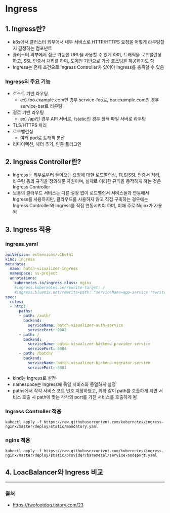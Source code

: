 # Ingress

## 1. Ingress란?
- k8s에서 클러스터 외부에서 내부 서비스로 HTTP/HTTPS 요청을 어떻게 라우팅할지 결정하는 컴포넌트
- 클러스터 외부에서 접근 가능한 URL을 사용할 수 있게 하며, 트래픽을 로드밸런싱하고, SSL 인증서 처리를 하며, 도메인 기반으로 가상 호스팅을 제공하기도 함
- Ingress는 전제 조건으로 Ingress Controller가 있어야 Ingress를 충족할 수 있음

### Ingress의 주요 기능
- 호스트 기반 라우팅
    - ex) foo.example.com인 경우 service-foo로, bar.example.com인 경우 service-bar로 라우팅
- 경로 기반 라우팅
    - ex) /api인 경우 API 서버로, /static인 경우 정적 파일 서버로 라우팅
- TLS/HTTPS 처리
- 로드밸런싱
    - 여러 pod로 트래픽 분산
- 리다이렉션, 헤더 추가, 인증 플러그인

## 2. Ingress Controller란?
- Ingress는 외부로부터 들어오는 요청에 대한 로드밸런싱, TLS/SSL 인증서 처리, 라우팅 등의 규칙을 정의해둔 자원이며, 실제로 이러한 규칙을 동작하게 하는 것은 Ingress Controller
- 보통의 클라우드 서비스는 다른 설정 없이 로드밸런서 서비스들과 연동해서 Ingress를 사용하지만, 클라우드를 사용하지 않고 직접 구축하는 경우에는 Ingress Controller와 Ingress를 직접 연동시켜야 하며, 이때 주로 Nginx가 사용됨

## 3. Ingress 적용

### ingress.yaml
```yaml
apiVersion: extensions/v1beta1
kind: Ingress
metadata:
  name: batch-visualizer-ingress
  namespace: ns-project
  annotations:
    kubernetes.io/ingress.class: nginx
    #ingress.kubernetes.io/rewrite-target: /
    #ingress.bluemix.net/rewrite-path: "serviceName=app-service rewrite=/"
spec:
  rules:
  - http:
      paths:
      - path: /auth/
        backend:
          serviceName: batch-visualizer-auth-service
          servicePort: 8082
      - path: /
        backend:
          serviceName: batch-visualizer-backend-provider-service
          servicePort: 8084
      - path: /batch/
        backend:
          serviceName: batch-visualizer-backend-migrator-service
          servicePort: 8081
```
- kind는 Ingress로 설정
- namespace는 Ingress에 묶일 서비스와 동일하게 설정
- paths에서 각각 서비스 포트 번호 지정하였고, 위와 같이 path를 호출하게 되면 서비스 호출 시 path에 맞는 각각의 port를 가진 서비스를 호출하게 됨

### Ingress Controller 적용
```shell
kubectl apply -f https://raw.githubusercontent.com/kubernetes/ingress-nginx/master/deploy/static/mandatory.yaml
```

### nginx 적용
```shell
kubectl apply -f https://raw.githubusercontent.com/kubernetes/ingress-nginx/master/deploy/static/provider/baremetal/service-nodeport.yaml
```

## 4. LoacBalancer와 Ingress 비교

---

### 출처
- https://twofootdog.tistory.com/23